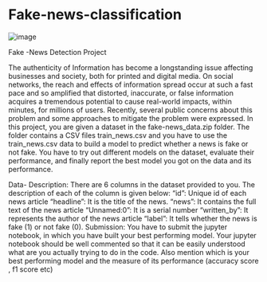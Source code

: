 # Fake-news-classification
![image](https://user-images.githubusercontent.com/70597780/172857334-1145b0e2-314a-485e-a6e4-f4108a50d10d.png)

Fake -News Detection Project 


The authenticity of Information has become a longstanding issue affecting businesses and society, both for printed and digital media. On social networks, the reach and effects of information spread occur at such a fast pace and so amplified that distorted, inaccurate, or false information acquires a tremendous potential to cause real-world impacts, within minutes, for millions of users. Recently, several public concerns about this problem and some approaches to mitigate the problem were expressed. 
In this project, you are given a dataset in the fake-news_data.zip folder. The folder contains a CSV files train_news.csv and you have to use the train_news.csv data to build a model to predict whether a news is fake or not fake. You have to try out different models on the dataset, evaluate their performance, and finally report the best model you got on the data and its performance.

Data- Description:
There are 6 columns in the dataset provided to you. The description of each of the column is given below:
“id”:  Unique id of each news article
“headline”:  It is the title of the news.
“news”:  It contains the full text of the news article
“Unnamed:0”:  It is a serial number
“written_by”:  It represents the author of the news article
“label”:  It tells whether the news is fake (1) or not fake (0).
Submission:
You have to submit the jupyter notebook, in which you have built your best performing model. Your jupyter notebook should be well commented so that it can be easily understood what are you actually trying to do in the code. Also mention which is your best performing model and the measure of its performance (accuracy score , f1 score etc)


